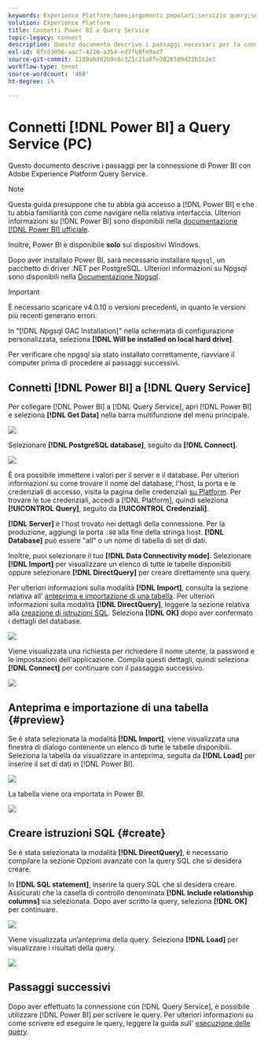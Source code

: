 ```yaml
---
keywords: Experience Platform;home;argomenti popolari;servizio query;servizio query;Power BI;power bi;connessione al servizio query;
solution: Experience Platform
title: Connetti Power BI a Query Service
topic-legacy: connect
description: Questo documento descrive i passaggi necessari per la connessione di Power BI con Adobe Experience Platform Query Service.
exl-id: 8fcd3056-aac7-4226-a354-ed7fb8fe9ad7
source-git-commit: 2109abd02b9c6c321c21a8fe3826509d22b1c2e2
workflow-type: tm+mt
source-wordcount: '468'
ht-degree: 1%

---
```


# Connetti [!DNL Power BI] a Query Service (PC)

Questo documento descrive i passaggi per la connessione di Power BI con Adobe Experience Platform Query Service.

>[!NOTE]
>
> Questa guida presuppone che tu abbia già accesso a [!DNL Power BI] e che tu abbia familiarità con come navigare nella relativa interfaccia. Ulteriori informazioni su [!DNL Power BI] sono disponibili nella [documentazione [!DNL Power BI] ufficiale](https://docs.microsoft.com/it-it/power-bi/).
>
> Inoltre, Power BI è disponibile **solo** sui dispositivi Windows.

Dopo aver installato Power BI, sarà necessario installare `Npgsql`, un pacchetto di driver .NET per PostgreSQL. Ulteriori informazioni su Npgsql sono disponibili nella [Documentazione Npgsql](https://www.npgsql.org/doc/index.html).

>[!IMPORTANT]
>
>È necessario scaricare v4.0.10 o versioni precedenti, in quanto le versioni più recenti generano errori.

In &quot;[!DNL Npgsql GAC Installation]&quot; nella schermata di configurazione personalizzata, seleziona **[!DNL Will be installed on local hard drive]**.

Per verificare che npgsql sia stato installato correttamente, riavviare il computer prima di procedere ai passaggi successivi.

## Connetti [!DNL Power BI] a [!DNL Query Service]

Per collegare [!DNL Power BI] a [!DNL Query Service], apri [!DNL Power BI] e seleziona **[!DNL Get Data]** nella barra multifunzione del menu principale.

![](../images/clients/power-bi/open-power-bi.png)

Selezionare **[!DNL PostgreSQL database]**, seguito da **[!DNL Connect]**.

![](../images/clients/power-bi/get-data.png)

È ora possibile immettere i valori per il server e il database. Per ulteriori informazioni su come trovare il nome del database, l&#39;host, la porta e le credenziali di accesso, visita la pagina delle credenziali [su Platform](https://platform.adobe.com/query/configuration). Per trovare le tue credenziali, accedi a [!DNL Platform], quindi seleziona **[!UICONTROL Query]**, seguito da **[!UICONTROL Credenziali]**.

**[!DNL Server]** è l&#39;host trovato nei dettagli della connessione. Per la produzione, aggiungi la porta `:80` alla fine della stringa host. **[!DNL Database]** può essere &quot;all&quot; o un nome di tabella di set di dati.

Inoltre, puoi selezionare il tuo **[!DNL Data Connectivity mode]**. Selezionare **[!DNL Import]** per visualizzare un elenco di tutte le tabelle disponibili oppure selezionare **[!DNL DirectQuery]** per creare direttamente una query.

Per ulteriori informazioni sulla modalità **[!DNL Import]**, consulta la sezione relativa all’ [anteprima e importazione di una tabella](#preview). Per ulteriori informazioni sulla modalità **[!DNL DirectQuery]**, leggere la sezione relativa alla [creazione di istruzioni SQL](#create). Seleziona **[!DNL OK]** dopo aver confermato i dettagli del database.

![](../images/clients/power-bi/connectivity-mode.png)

Viene visualizzata una richiesta per richiedere il nome utente, la password e le impostazioni dell&#39;applicazione. Compila questi dettagli, quindi seleziona **[!DNL Connect]** per continuare con il passaggio successivo.

![](../images/clients/power-bi/import-mode.png)

## Anteprima e importazione di una tabella {#preview}

Se è stata selezionata la modalità **[!DNL Import]**, viene visualizzata una finestra di dialogo contenente un elenco di tutte le tabelle disponibili. Seleziona la tabella da visualizzare in anteprima, seguita da **[!DNL Load]** per inserire il set di dati in [!DNL Power BI].

![](../images/clients/power-bi/preview-table.png)

La tabella viene ora importata in Power BI.

![](../images/clients/power-bi/import-table.png)

## Creare istruzioni SQL {#create}

Se è stata selezionata la modalità **[!DNL DirectQuery]**, è necessario compilare la sezione Opzioni avanzate con la query SQL che si desidera creare.

In **[!DNL SQL statement]**, inserire la query SQL che si desidera creare. Assicurati che la casella di controllo denominata **[!DNL Include relationship columns]** sia selezionata. Dopo aver scritto la query, seleziona **[!DNL OK]** per continuare.

![](../images/clients/power-bi/direct-query-mode.png)

Viene visualizzata un’anteprima della query. Seleziona **[!DNL Load]** per visualizzare i risultati della query.

![](../images/clients/power-bi/preview-direct-query.png)

## Passaggi successivi

Dopo aver effettuato la connessione con [!DNL Query Service], è possibile utilizzare [!DNL Power BI] per scrivere le query. Per ulteriori informazioni su come scrivere ed eseguire le query, leggere la guida sull&#39; [esecuzione delle query](../best-practices/writing-queries.md).
